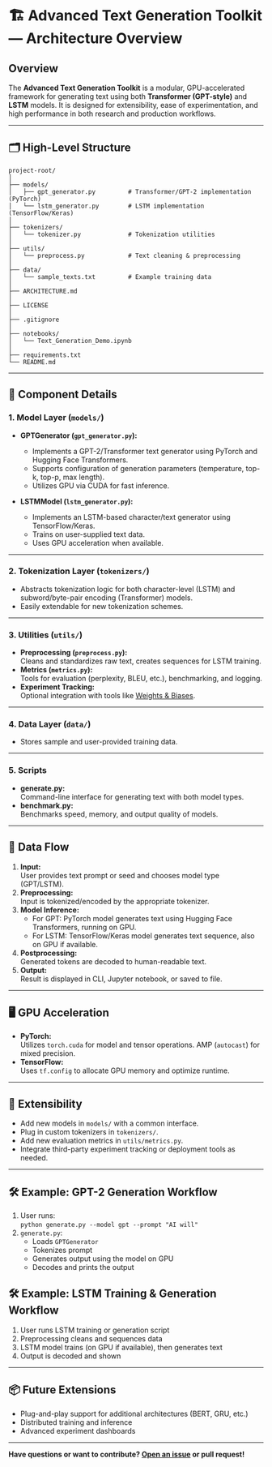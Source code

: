 # 🏗️ Advanced Text Generation Toolkit — Architecture Overview

## Overview

The **Advanced Text Generation Toolkit** is a modular, GPU-accelerated framework for generating text using both **Transformer (GPT-style)** and **LSTM** models. It is designed for extensibility, ease of experimentation, and high performance in both research and production workflows.

---

## 🗂️ High-Level Structure

```
project-root/
│
├── models/
│   ├── gpt_generator.py         # Transformer/GPT-2 implementation (PyTorch)
│   └── lstm_generator.py        # LSTM implementation (TensorFlow/Keras)
│
├── tokenizers/
│   └── tokenizer.py             # Tokenization utilities 
│
├── utils/
│   └── preprocess.py            # Text cleaning & preprocessing
│
├── data/
│   └── sample_texts.txt         # Example training data
│
├── ARCHITECTURE.md
│
├── LICENSE
│
├── .gitignore
│
├── notebooks/
│   └── Text_Generation_Demo.ipynb
│
├── requirements.txt
└── README.md
```

---

## 🧩 Component Details

### 1. **Model Layer (`models/`)**

- **GPTGenerator (`gpt_generator.py`):**
  - Implements a GPT-2/Transformer text generator using PyTorch and Hugging Face Transformers.
  - Supports configuration of generation parameters (temperature, top-k, top-p, max length).
  - Utilizes GPU via CUDA for fast inference.

- **LSTMModel (`lstm_generator.py`):**
  - Implements an LSTM-based character/text generator using TensorFlow/Keras.
  - Trains on user-supplied text data.
  - Uses GPU acceleration when available.

---

### 2. **Tokenization Layer (`tokenizers/`)**

- Abstracts tokenization logic for both character-level (LSTM) and subword/byte-pair encoding (Transformer) models.
- Easily extendable for new tokenization schemes.

---

### 3. **Utilities (`utils/`)**

- **Preprocessing (`preprocess.py`):**  
  Cleans and standardizes raw text, creates sequences for LSTM training.
- **Metrics (`metrics.py`):**  
  Tools for evaluation (perplexity, BLEU, etc.), benchmarking, and logging.
- **Experiment Tracking:**  
  Optional integration with tools like [Weights & Biases](https://wandb.ai/).

---

### 4. **Data Layer (`data/`)**

- Stores sample and user-provided training data.

---

### 5. **Scripts**

- **generate.py:**  
  Command-line interface for generating text with both model types.
- **benchmark.py:**  
  Benchmarks speed, memory, and output quality of models.

---

## 🚀 Data Flow

1. **Input:**  
   User provides text prompt or seed and chooses model type (GPT/LSTM).
2. **Preprocessing:**  
   Input is tokenized/encoded by the appropriate tokenizer.
3. **Model Inference:**  
   - For GPT: PyTorch model generates text using Hugging Face Transformers, running on GPU.
   - For LSTM: TensorFlow/Keras model generates text sequence, also on GPU if available.
4. **Postprocessing:**  
   Generated tokens are decoded to human-readable text.
5. **Output:**  
   Result is displayed in CLI, Jupyter notebook, or saved to file.

---

## 🖥️ GPU Acceleration

- **PyTorch:**  
  Utilizes `torch.cuda` for model and tensor operations. AMP (`autocast`) for mixed precision.
- **TensorFlow:**  
  Uses `tf.config` to allocate GPU memory and optimize runtime.

---

## 🔌 Extensibility

- Add new models in `models/` with a common interface.
- Plug in custom tokenizers in `tokenizers/`.
- Add new evaluation metrics in `utils/metrics.py`.
- Integrate third-party experiment tracking or deployment tools as needed.

---

## 🛠️ Example: GPT-2 Generation Workflow

1. User runs:  
   `python generate.py --model gpt --prompt "AI will"`
2. `generate.py`:
   - Loads `GPTGenerator`
   - Tokenizes prompt
   - Generates output using the model on GPU
   - Decodes and prints the output

## 🛠️ Example: LSTM Training & Generation Workflow

1. User runs LSTM training or generation script
2. Preprocessing cleans and sequences data
3. LSTM model trains (on GPU if available), then generates text
4. Output is decoded and shown

---

## 📦 Future Extensions

- Plug-and-play support for additional architectures (BERT, GRU, etc.)
- Distributed training and inference
- Advanced experiment dashboards

---

**Have questions or want to contribute? [Open an issue](https://github.com/Pavansai20054/advanced-text-generation-toolkit/issues) or pull request!**